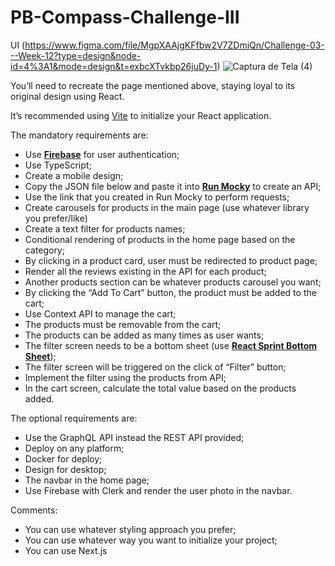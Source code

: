 # PB-Compass-Challenge-III

UI (https://www.figma.com/file/MgpXAAjgKFfbw2V7ZDmiQn/Challenge-03---Week-12?type=design&node-id=4%3A1&mode=design&t=exbcXTvkbp26juDy-1)
![Captura de Tela (4)](https://github.com/4ndferreira/PB-Compass-Challenge-III/assets/97910606/9cfc55af-4517-4128-892c-50f434ae69a9)

You’ll need to recreate the page mentioned above, staying loyal to its original design using React.

It’s recommended using [Vite](https://vitejs.dev/guide/) to initialize your React application.

The mandatory requirements are:

- Use [**Firebase**](https://firebase.google.com/) for user authentication;
- Use TypeScript;
- Create a mobile design;
- Copy the JSON file below and paste it into [**Run Mocky**](https://designer.mocky.io/) to create an API;
- Use the link that you created in Run Mocky to perform requests;
- Create carousels for products in the main page (use whatever library you prefer/like)
- Create a text filter for products names;
- Conditional rendering of products in the home page based on the category;
- By clicking in a product card, user must be redirected to product page;
- Render all the reviews existing in the API for each product;
- Another products section can be whatever products carousel you want;
- By clicking the “Add To Cart” button, the product must be added to the cart;
- Use Context API to manage the cart;
- The products must be removable from the cart;
- The products can be added as many times as user wants;
- The filter screen needs to be a bottom sheet (use [**React Sprint Bottom Sheet**](https://react-spring.bottom-sheet.dev/));
- The filter screen will be triggered on the click of “Filter” button;
- Implement the filter using the products from API;
- In the cart screen, calculate the total value based on the products added.

The optional requirements are:

- Use the GraphQL API instead the REST API provided;
- Deploy on any platform;
- Docker for deploy;
- Design for desktop;
- The navbar in the home page;
- Use Firebase with Clerk and render the user photo in the navbar.
  
Comments:

- You can use whatever styling approach you prefer;
- You can use whatever way you want to initialize your project;
- You can use Next.js
